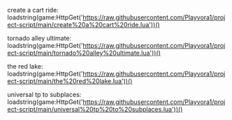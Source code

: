 create a cart ride: loadstring(game:HttpGet('https://raw.githubusercontent.com/Playvora1/project-script/main/create%20a%20cart%20ride.lua'))()







tornado alley ultimate: loadstring(game:HttpGet('https://raw.githubusercontent.com/Playvora1/project-script/main/tornado%20alley%20ultimate.lua'))()















the red lake: loadstring(game:HttpGet('https://raw.githubusercontent.com/Playvora1/project-script/main/the%20red%20lake.lua'))()




universal tp to subplaces: loadstring(game:HttpGet('https://raw.githubusercontent.com/Playvora1/project-script/main/universal%20tp%20to%20subplaces.lua'))()



